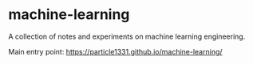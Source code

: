 # machine-learning

A collection of notes and experiments on machine learning engineering.

Main entry point: https://particle1331.github.io/machine-learning/


